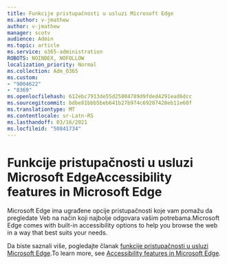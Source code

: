 ```yaml
---
title: Funkcije pristupačnosti u usluzi Microsoft Edge
ms.author: v-jmathew
author: v-jmathew
manager: scotv
audience: Admin
ms.topic: article
ms.service: o365-administration
ROBOTS: NOINDEX, NOFOLLOW
localization_priority: Normal
ms.collection: Adm_O365
ms.custom:
- "9004622"
- "8369"
ms.openlocfilehash: 612ebc7913de55d25804789d9fded4291ead6dcc
ms.sourcegitcommit: bdbe81bbb5beb641b27b974c69207428eb11e60f
ms.translationtype: MT
ms.contentlocale: sr-Latn-RS
ms.lasthandoff: 03/16/2021
ms.locfileid: "50841734"
---
```

# <a name="accessibility-features-in-microsoft-edge"></a><span data-ttu-id="46e30-102">Funkcije pristupačnosti u usluzi Microsoft Edge</span><span class="sxs-lookup"><span data-stu-id="46e30-102">Accessibility features in Microsoft Edge</span></span>

<span data-ttu-id="46e30-103">Microsoft Edge ima ugrađene opcije pristupačnosti koje vam pomažu da pregledate Veb na način koji najbolje odgovara vašim potrebama.</span><span class="sxs-lookup"><span data-stu-id="46e30-103">Microsoft Edge comes with built-in accessibility options to help you browse the web in a way that best suits your needs.</span></span>

<span data-ttu-id="46e30-104">Da biste saznali više, pogledajte članak [funkcije pristupačnosti u usluzi Microsoft Edge](https://go.microsoft.com/fwlink/?linkid=2153648).</span><span class="sxs-lookup"><span data-stu-id="46e30-104">To learn more, see [Accessibility features in Microsoft Edge](https://go.microsoft.com/fwlink/?linkid=2153648).</span></span>
